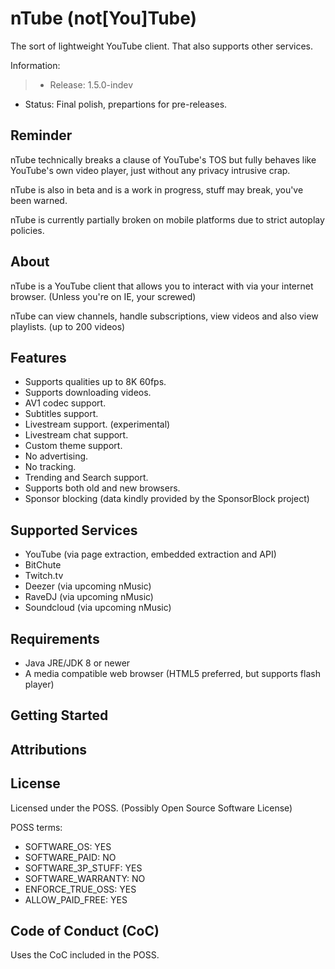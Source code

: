 # nTube (not[You]Tube)

The sort of lightweight YouTube client.
That also supports other services.


Information:
> - Release: 1.5.0-indev
- Status: Final polish, prepartions for pre-releases.

## Reminder

nTube technically breaks a clause of YouTube's TOS but fully behaves like YouTube's own video player, just without any privacy intrusive crap.

nTube is also in beta and is a work in progress, stuff may break, you've been warned.

nTube is currently partially broken on mobile platforms due to strict autoplay policies.

## About

nTube is a YouTube client that allows you to interact with via your internet browser. (Unless you're on IE, your screwed)

nTube can view channels, handle subscriptions, view videos and also view playlists. (up to 200 videos)

## Features

- Supports qualities up to 8K 60fps.
- Supports downloading videos.
- AV1 codec support.
- Subtitles support.
- Livestream support. (experimental)
- Livestream chat support.
- Custom theme support.
- No advertising.
- No tracking.
- Trending and Search support.
- Supports both old and new browsers.
- Sponsor blocking (data kindly provided by the SponsorBlock project)

## Supported Services

- YouTube (via page extraction, embedded extraction and API)
- BitChute
- Twitch.tv
- Deezer (via upcoming nMusic)
- RaveDJ (via upcoming nMusic)
- Soundcloud (via upcoming nMusic)

## Requirements

- Java JRE/JDK 8 or newer
- A media compatible web browser (HTML5 preferred, but supports flash player)

## Getting Started
## Attributions
## License
Licensed under the POSS. (Possibly Open Source Software License)

POSS terms:

- SOFTWARE_OS: YES
- SOFTWARE_PAID: NO
- SOFTWARE_3P_STUFF: YES
- SOFTWARE_WARRANTY: NO
- ENFORCE_TRUE_OSS: YES
- ALLOW_PAID_FREE: YES

## Code of Conduct (CoC)
Uses the CoC included in the POSS.
